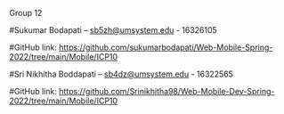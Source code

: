Group 12

#Sukumar Bodapati – sb5zh@umsystem.edu - 16326105

#GitHub link: https://github.com/sukumarbodapati/Web-Mobile-Spring-2022/tree/main/Mobile/ICP10

#Sri Nikhitha Boddapati – sb4dz@umsystem.edu - 16322565

#GitHub link: https://github.com/Srinikhitha98/Web-Mobile-Dev-Spring-2022/tree/main/Mobile/ICP10

